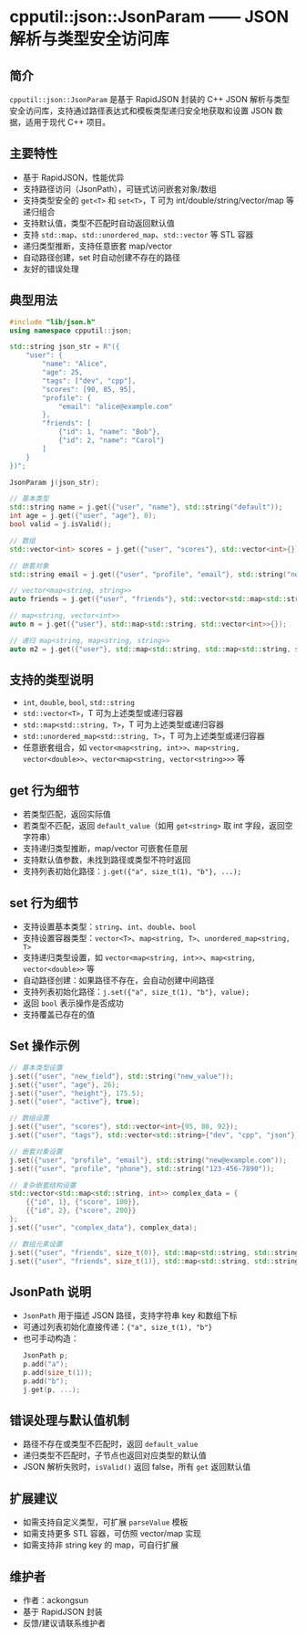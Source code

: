 # cpputil::json::JsonParam —— JSON 解析与类型安全访问库

## 简介

`cpputil::json::JsonParam` 是基于 RapidJSON 封装的 C++ JSON 解析与类型安全访问库，支持通过路径表达式和模板类型递归安全地获取和设置 JSON 数据，适用于现代 C++ 项目。

## 主要特性
- 基于 RapidJSON，性能优异
- 支持路径访问（JsonPath），可链式访问嵌套对象/数组
- 支持类型安全的 `get<T>` 和 `set<T>`，T 可为 int/double/string/vector/map 等递归组合
- 支持默认值，类型不匹配时自动返回默认值
- 支持 `std::map`、`std::unordered_map`、`std::vector` 等 STL 容器
- 递归类型推断，支持任意嵌套 map/vector
- 自动路径创建，set 时自动创建不存在的路径
- 友好的错误处理

## 典型用法

```cpp
#include "lib/json.h"
using namespace cpputil::json;

std::string json_str = R"({
    "user": {
        "name": "Alice",
        "age": 25,
        "tags": ["dev", "cpp"],
        "scores": [90, 85, 95],
        "profile": {
            "email": "alice@example.com"
        },
        "friends": [
            {"id": 1, "name": "Bob"},
            {"id": 2, "name": "Carol"}
        ]
    }
})";

JsonParam j(json_str);

// 基本类型
std::string name = j.get({"user", "name"}, std::string("default"));
int age = j.get({"user", "age"}, 0);
bool valid = j.isValid();

// 数组
std::vector<int> scores = j.get({"user", "scores"}, std::vector<int>{});

// 嵌套对象
std::string email = j.get({"user", "profile", "email"}, std::string("none"));

// vector<map<string, string>>
auto friends = j.get({"user", "friends"}, std::vector<std::map<std::string, std::string>>{});

// map<string, vector<int>>
auto m = j.get({"user"}, std::map<std::string, std::vector<int>>{});

// 递归 map<string, map<string, string>>
auto m2 = j.get({"user"}, std::map<std::string, std::map<std::string, std::string>>{});
```

## 支持的类型说明

- `int`, `double`, `bool`, `std::string`
- `std::vector<T>`，T 可为上述类型或递归容器
- `std::map<std::string, T>`，T 可为上述类型或递归容器
- `std::unordered_map<std::string, T>`，T 可为上述类型或递归容器
- 任意嵌套组合，如 `vector<map<string, int>>`、`map<string, vector<double>>`、`vector<map<string, vector<string>>>` 等

## get<T> 行为细节

- 若类型匹配，返回实际值
- 若类型不匹配，返回 `default_value`（如用 `get<string>` 取 int 字段，返回空字符串）
- 支持递归类型推断，map/vector 可嵌套任意层
- 支持默认值参数，未找到路径或类型不符时返回
- 支持列表初始化路径：`j.get({"a", size_t(1), "b"}, ...);`

## set<T> 行为细节

- 支持设置基本类型：`string`、`int`、`double`、`bool`
- 支持设置容器类型：`vector<T>`、`map<string, T>`、`unordered_map<string, T>`
- 支持递归类型设置，如 `vector<map<string, int>>`、`map<string, vector<double>>` 等
- 自动路径创建：如果路径不存在，会自动创建中间路径
- 支持列表初始化路径：`j.set({"a", size_t(1), "b"}, value);`
- 返回 `bool` 表示操作是否成功
- 支持覆盖已存在的值

## Set 操作示例

```cpp
// 基本类型设置
j.set({"user", "new_field"}, std::string("new_value"));
j.set({"user", "age"}, 26);
j.set({"user", "height"}, 175.5);
j.set({"user", "active"}, true);

// 数组设置
j.set({"user", "scores"}, std::vector<int>{95, 88, 92});
j.set({"user", "tags"}, std::vector<std::string>{"dev", "cpp", "json"});

// 嵌套对象设置
j.set({"user", "profile", "email"}, std::string("new@example.com"));
j.set({"user", "profile", "phone"}, std::string("123-456-7890"));

// 复杂嵌套结构设置
std::vector<std::map<std::string, int>> complex_data = {
    {{"id", 1}, {"score", 100}},
    {{"id", 2}, {"score", 200}}
};
j.set({"user", "complex_data"}, complex_data);

// 数组元素设置
j.set({"user", "friends", size_t(0)}, std::map<std::string, std::string>{{"name", "David"}});
j.set({"user", "friends", size_t(1)}, std::map<std::string, std::string>{{"name", "Eve"}});
```

## JsonPath 说明

- `JsonPath` 用于描述 JSON 路径，支持字符串 key 和数组下标
- 可通过列表初始化直接传递：`{"a", size_t(1), "b"}`
- 也可手动构造：
  ```cpp
  JsonPath p;
  p.add("a");
  p.add(size_t(1));
  p.add("b");
  j.get(p, ...);
  ```

## 错误处理与默认值机制

- 路径不存在或类型不匹配时，返回 `default_value`
- 递归类型不匹配时，子节点也返回对应类型的默认值
- JSON 解析失败时，`isValid()` 返回 false，所有 `get` 返回默认值

## 扩展建议

- 如需支持自定义类型，可扩展 `parseValue` 模板
- 如需支持更多 STL 容器，可仿照 vector/map 实现
- 如需支持非 string key 的 map，可自行扩展

## 维护者

- 作者：ackongsun
- 基于 RapidJSON 封装
- 反馈/建议请联系维护者 